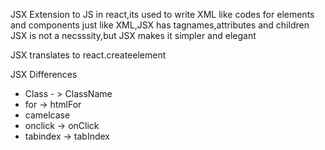 JSX
Extension to JS
in react,its used to write XML like codes for elements and components
just like XML,JSX has tagnames,attributes and children
JSX is not a necsssity,but JSX makes it simpler and elegant


JSX translates to react.createelement

JSX Differences
- Class - > ClassName
- for -> htmlFor
- camelcase 
 - onclick -> onClick
 - tabindex -> tabIndex